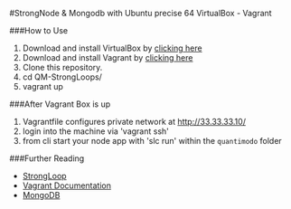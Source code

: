 #StrongNode & Mongodb with Ubuntu precise 64 VirtualBox - Vagrant

###How to Use
1. Download and install VirtualBox by [clicking here](https://www.virtualbox.org/wiki/Downloads)
2. Download and install Vagrant by [clicking here](http://downloads.vagrantup.com/)
3. Clone this repository.
4. cd QM-StrongLoops/
5. vagrant up

###After Vagrant Box is up
1. Vagrantfile configures private network at http://33.33.33.10/
3. login into the machine via 'vagrant ssh'
4. from cli start your node app with 'slc run' within the `quantimodo` folder

###Further Reading
- [StrongLoop](http://StrongLoop.com)
- [Vagrant Documentation](http://docs.vagrantup.com/v2/getting-started/index.html)
- [MongoDB](http://mongodb.org)
